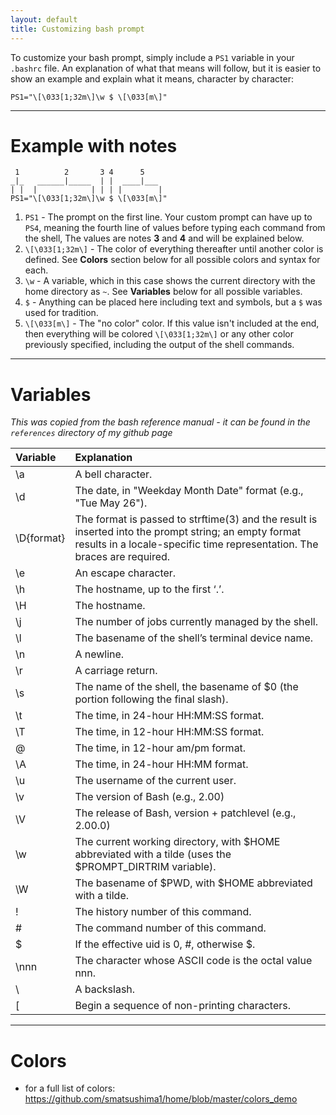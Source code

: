```yaml
---
layout: default
title: Customizing bash prompt
---
```


To customize your bash prompt, simply include a ```PS1``` variable in your ```.bashrc``` file. An explanation of what that means will follow, but it is easier to show an example and explain what it means, character by character:

```
PS1="\[\033[1;32m\]\w $ \[\033[m\]"
```

---

# Example with notes

```
 1          2       3 4      5  
_|_   ______|_____  | |  ____|___
| |  |            | | | |        |       
PS1="\[\033[1;32m\]\w $ \[\033[m\]"
```

1. ```PS1``` - The prompt on the first line. Your custom prompt can have up to ```PS4```, meaning the fourth line of values before typing each command from the shell, The values are notes **3** and **4** and will be explained below.
2. ```\[\033[1;32m\]``` - The color of everything thereafter until another color is defined. See **Colors** section below for all possible colors and syntax for each.
3. ```\w``` - A variable, which in this case shows the current directory with the home directory as ```~```. See **Variables** below for all possible variables.
4. ```$``` - Anything can be placed here including text and symbols, but a ```$``` was used for tradition.
5. ```\[\033[m\]``` - The "no color" color. If this value isn't included at the end, then everything will be colored ```\[\033[1;32m\]``` or any other color previously specified, including the output of the shell commands.

---

# Variables

*This was copied from the bash reference manual - it can be found in the ```references``` directory of my github page*

Variable | Explanation
:--- | :---
\a | A bell character.
\d | The date, in "Weekday Month Date" format (e.g., "Tue May 26").
\D{format} | The format is passed to strftime(3) and the result is inserted into the prompt string; an empty format results in a locale-specific time representation. The braces are required.
\e | An escape character.
\h | The hostname, up to the first ‘.’.
\H | The hostname.
\j | The number of jobs currently managed by the shell.
\l | The basename of the shell’s terminal device name.
\n | A newline.
\r | A carriage return.
\s | The name of the shell, the basename of $0 (the portion following the final slash).
\t | The time, in 24-hour HH:MM:SS format.
\T | The time, in 12-hour HH:MM:SS format.
\@ | The time, in 12-hour am/pm format.
\A | The time, in 24-hour HH:MM format.
\u | The username of the current user.
\v | The version of Bash (e.g., 2.00)
\V | The release of Bash, version + patchlevel (e.g., 2.00.0)
\w | The current working directory, with $HOME abbreviated with a tilde (uses the $PROMPT_DIRTRIM variable).
\W | The basename of $PWD, with $HOME abbreviated with a tilde.
\! | The history number of this command.
\# | The command number of this command.
\$ | If the effective uid is 0, #, otherwise $.
\nnn | The character whose ASCII code is the octal value nnn.
\\ | A backslash.
\[ | Begin a sequence of non-printing characters.

---

# Colors

- for a full list of colors: https://github.com/smatsushima1/home/blob/master/colors_demo

